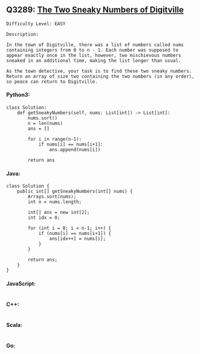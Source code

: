 ## Q3289: [The Two Sneaky Numbers of Digitville](https://leetcode.com/problems/the-two-sneaky-numbers-of-digitville/)

```
Difficulty Level: EASY
```

```
Description:

In the town of Digitville, there was a list of numbers called nums containing integers from 0 to n - 1. Each number was supposed to appear exactly once in the list, however, two mischievous numbers sneaked in an additional time, making the list longer than usual.

As the town detective, your task is to find these two sneaky numbers. Return an array of size two containing the two numbers (in any order), so peace can return to Digitville.
```

#### Python3:

```
class Solution:
    def getSneakyNumbers(self, nums: List[int]) -> List[int]:
        nums.sort()
        n = len(nums)
        ans = []

        for i in range(n-1):
            if nums[i] == nums[i+1]:
                ans.append(nums[i])

        return ans
```

#### Java:

```
class Solution {
    public int[] getSneakyNumbers(int[] nums) {
        Arrays.sort(nums);
        int n = nums.length;
        
        int[] ans = new int[2];
        int idx = 0;

        for (int i = 0; i < n-1; i++) {
            if (nums[i] == nums[i+1]) {
                ans[idx++] = nums[i];
            }
        }

        return ans;
    }
}
```

#### JavaScript:

```

```

#### C++:

```

```

#### Scala:

```

```

#### Go:

```

```